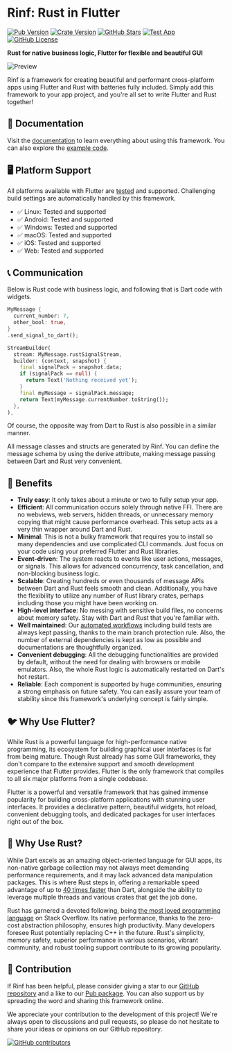 # Rinf: Rust in Flutter

[![Pub Version](https://img.shields.io/pub/v/rinf)](https://pub.dev/packages/rinf)
[![Crate Version](https://img.shields.io/crates/v/rinf)](https://crates.io/crates/rinf)
[![GitHub Stars](https://img.shields.io/github/stars/cunarist/rinf)](https://github.com/cunarist/rinf/stargazers)
[![Test App](https://github.com/cunarist/rinf/actions/workflows/test_app.yaml/badge.svg)](https://github.com/cunarist/rinf/actions/workflows/test_app.yaml?query=branch%3Amain)
[![GitHub License](https://img.shields.io/github/license/cunarist/rinf)](https://github.com/cunarist/rinf/blob/main/LICENSE)

**Rust for native business logic, Flutter for flexible and beautiful GUI**

![Preview](https://github.com/cunarist/rinf/assets/66480156/5c9a7fb6-e566-4c4e-bd77-d72c1c064d6c)

Rinf is a framework for creating beautiful and performant cross-platform apps using Flutter and Rust with batteries fully included. Simply add this framework to your app project, and you're all set to write Flutter and Rust together!

## 📖 Documentation

Visit the [documentation](https://rinf.cunarist.com) to learn everything about using this framework. You can also explore the [example code](https://github.com/cunarist/rinf/tree/main/flutter_package/example).

## 🖥️ Platform Support

All platforms available with Flutter are [tested](https://github.com/cunarist/rinf/actions/workflows/test_app.yaml?query=branch%3Amain) and supported. Challenging build settings are automatically handled by this framework.

- ✅ Linux: Tested and supported
- ✅ Android: Tested and supported
- ✅ Windows: Tested and supported
- ✅ macOS: Tested and supported
- ✅ iOS: Tested and supported
- ✅ Web: Tested and supported

## 📞 Communication

Below is Rust code with business logic, and following that is Dart code with widgets.

```rust
MyMessage {
  current_number: 7,
  other_bool: true,
}
.send_signal_to_dart();
```

```dart
StreamBuilder(
  stream: MyMessage.rustSignalStream,
  builder: (context, snapshot) {
    final signalPack = snapshot.data;
    if (signalPack == null) {
      return Text('Nothing received yet');
    }
    final myMessage = signalPack.message;
    return Text(myMessage.currentNumber.toString());
  },
),
```

Of course, the opposite way from Dart to Rust is also possible in a similar manner.

All message classes and structs are generated by Rinf. You can define the message schema by using the derive attribute, making message passing between Dart and Rust very convenient.

## 🎁 Benefits

- **Truly easy**: It only takes about a minute or two to fully setup your app.
- **Efficient**: All communication occurs solely through native FFI. There are no webviews, web servers, hidden threads, or unnecessary memory copying that might cause performance overhead. This setup acts as a very thin wrapper around Dart and Rust.
- **Minimal**: This is not a bulky framework that requires you to install so many dependencies and use complicated CLI commands. Just focus on your code using your preferred Flutter and Rust libraries.
- **Event-driven**: The system reacts to events like user actions, messages, or signals. This allows for advanced concurrency, task cancellation, and non-blocking business logic.
- **Scalable**: Creating hundreds or even thousands of message APIs between Dart and Rust feels smooth and clean. Additionally, you have the flexibility to utilize any number of Rust library crates, perhaps including those you might have been working on.
- **High-level interface**: No messing with sensitive build files, no concerns about memory safety. Stay with Dart and Rust that you're familiar with.
- **Well maintained**: Our [automated workflows](https://github.com/cunarist/rinf/actions) including build tests are always kept passing, thanks to the main branch protection rule. Also, the number of external dependencies is kept as low as possible and documentations are thoughtfully organized.
- **Convenient debugging**: All the debugging functionalities are provided by default, without the need for dealing with browsers or mobile emulators. Also, the whole Rust logic is automatically restarted on Dart's hot restart.
- **Reliable**: Each component is supported by huge communities, ensuring a strong emphasis on future safety. You can easily assure your team of stability since this framework's underlying concept is fairly simple.

## 🐦 Why Use Flutter?

While Rust is a powerful language for high-performance native programming, its ecosystem for building graphical user interfaces is far from being mature. Though Rust already has some GUI frameworks, they don't compare to the extensive support and smooth development experience that Flutter provides. Flutter is the only framework that compiles to all six major platforms from a single codebase.

Flutter is a powerful and versatile framework that has gained immense popularity for building cross-platform applications with stunning user interfaces. It provides a declarative pattern, beautiful widgets, hot reload, convenient debugging tools, and dedicated packages for user interfaces right out of the box.

## 🦀 Why Use Rust?

While Dart excels as an amazing object-oriented language for GUI apps, its non-native garbage collection may not always meet demanding performance requirements, and it may lack advanced data manipulation packages. This is where Rust steps in, offering a remarkable speed advantage of up to [40 times faster](https://programming-language-benchmarks.vercel.app/dart-vs-rust) than Dart, alongside the ability to leverage multiple threads and various crates that get the job done.

Rust has garnered a devoted following, being [the most loved programming language](https://survey.stackoverflow.co/2022#section-most-loved-dreaded-and-wanted-programming-scripting-and-markup-languages) on Stack Overflow. Its native performance, thanks to the zero-cost abstraction philosophy, ensures high productivity. Many developers foresee Rust potentially replacing C++ in the future. Rust's simplicity, memory safety, superior performance in various scenarios, vibrant community, and robust tooling support contribute to its growing popularity.

## 👥 Contribution

If Rinf has been helpful, please consider giving a star to our [GitHub repository](https://github.com/cunarist/rinf) and a like to our [Pub package](https://pub.dev/packages/rinf). You can also support us by spreading the word and sharing this framework online.

We appreciate your contribution to the development of this project! We're always open to discussions and pull requests, so please do not hesitate to share your ideas or opinions on our GitHub repository.

[![GitHub contributors](https://contrib.rocks/image?repo=cunarist/rinf)](https://github.com/cunarist/rinf/graphs/contributors)
